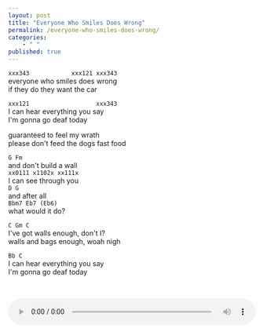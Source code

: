 ```yaml
---
layout: post
title: "Everyone Who Smiles Does Wrong"
permalink: /everyone-who-smiles-does-wrong/
categories: 
    - " "
published: true
---
```


`xxx343            xxx121 xxx343`  
everyone who smiles does wrong  
if they do they want the car  
  
`xxx121                   xxx343`  
I can hear everything you say  
I'm gonna go deaf today  
  
guaranteed to feel my wrath  
please don't feed the dogs fast food  

`G Fm`   
and don't build a wall  
`xx0111 x1102x xx111x`  
I can see through you  
`D G`  
and after all  
`Bbm7 Eb7 (Eb6)`  
what would it do?  

`C Gm C`  
I've got walls enough, don't I?  
walls and bags enough, woah nigh  

`Bb C`  
I can hear everything you say  
I'm gonna go deaf today  

<audio controls style="width:100%;margin:2rem auto 0;">
  <source src="../assets/audio/Everyone Who Smiles Does Wrong.mp3" type="audio/mpeg">
Your browser does not support the audio element.
</audio>